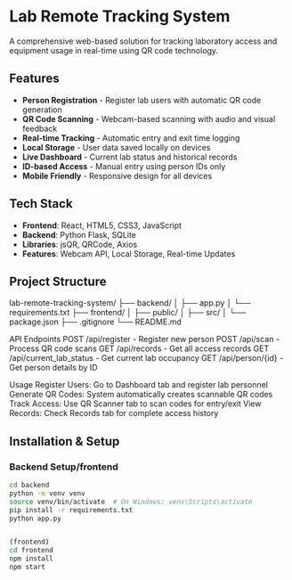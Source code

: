 # Lab Remote Tracking System

A comprehensive web-based solution for tracking laboratory access and equipment usage in real-time using QR code technology.

## Features

- **Person Registration** - Register lab users with automatic QR code generation
- **QR Code Scanning** - Webcam-based scanning with audio and visual feedback
- **Real-time Tracking** - Automatic entry and exit time logging
- **Local Storage** - User data saved locally on devices
- **Live Dashboard** - Current lab status and historical records
- **ID-based Access** - Manual entry using person IDs only
- **Mobile Friendly** - Responsive design for all devices

## Tech Stack

- **Frontend**: React, HTML5, CSS3, JavaScript
- **Backend**: Python Flask, SQLite
- **Libraries**: jsQR, QRCode, Axios
- **Features**: Webcam API, Local Storage, Real-time Updates

## Project Structure

lab-remote-tracking-system/
├── backend/
│   ├── app.py
│   └── requirements.txt
├── frontend/
│   ├── public/
│   ├── src/
│   └── package.json
├── .gitignore
└── README.md



API Endpoints
POST /api/register - Register new person
POST /api/scan - Process QR code scans
GET /api/records - Get all access records
GET /api/current_lab_status - Get current lab occupancy
GET /api/person/{id} - Get person details by ID


Usage
Register Users: Go to Dashboard tab and register lab personnel
Generate QR Codes: System automatically creates scannable QR codes
Track Access: Use QR Scanner tab to scan codes for entry/exit
View Records: Check Records tab for complete access history



## Installation & Setup
### Backend Setup/frontend
```bash
cd backend
python -m venv venv
source venv/bin/activate  # On Windows: venv\Scripts\activate
pip install -r requirements.txt
python app.py 


(frontend)
cd frontend
npm install
npm start


